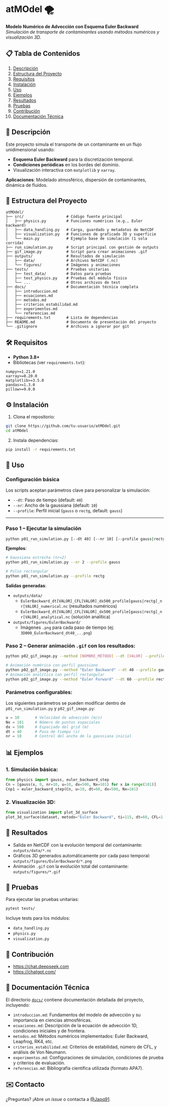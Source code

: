 # atMOdel 🌪️
**Modelo Numérico de Advección con Esquema Euler Backward**  
*Simulación de transporte de contaminantes usando métodos numéricos y visualización 3D.*

## 📋 Tabla de Contenidos  
1. [Descripción](#-descripción)  
2. [Estructura del Proyecto](#-estructura-del-proyecto)  
3. [Requisitos](#-requisitos)  
4. [Instalación](#-instalación)  
5. [Uso](#-uso)  
6. [Ejemplos](#-ejemplos)  
7. [Resultados](#-resultados)  
8. [Pruebas](#-pruebas)  
9. [Contribución](#-contribución)  
10. [Documentación Técnica](#-documentación-técnica)  


## 🌟 Descripción  
Este proyecto simula el transporte de un contaminante en un flujo unidimensional usando:  
- **Esquema Euler Backward** para la discretización temporal.  
- **Condiciones periódicas** en los bordes del dominio.  
- Visualización interactiva con `matplotlib` y `xarray`.  

**Aplicaciones**: Modelado atmosférico, dispersión de contaminantes, dinámica de fluidos.  

## 📂 Estructura del Proyecto  
```plaintext
atMOdel/  
├── src/                   # Código fuente principal  
│   ├── physics.py         # Funciones numéricas (e.g., Euler backward)  
│   ├── data_handling.py   # Carga, guardado y metadatos de NetCDF  
│   ├── visualization.py   # Funciones de graficado 3D y superficie  
│   └── main.py            # Ejemplo base de simulación (1 sola corrida)  
├── run_simulation.py      # Script principal con gestión de outputs  
├── gif_image.py           # Script para crear animaciones .gif  
├── outputs/               # Resultados de simulación  
│   ├── data/              # Archivos NetCDF (.nc)  
│   └── figures/           # Imágenes y animaciones  
├── tests/                 # Pruebas unitarias  
│   ├── test_data/         # Datos para pruebas  
│   ├── test_physics.py    # Pruebas del módulo físico  
│   └── ...                # Otros archivos de test  
├── docs/                  # Documentación técnica completa  
│   ├── introduccion.md  
│   ├── ecuaciones.md  
│   ├── metodos.md  
│   ├── criterios_estabilidad.md  
│   ├── experimentos.md  
│   └── referencias.md  
├── requirements.txt       # Lista de dependencias  
├── README.md              # Documento de presentación del proyecto  
└── .gitignore             # Archivos a ignorar por git  
```

## 🛠️ Requisitos  
- **Python 3.8+**  
- Bibliotecas (ver `requirements.txt`):  
```plaintext
numpy>=1.21.0
xarray>=0.20.0
matplotlib>=3.5.0
pandas>=1.3.0
pillow>=9.0.0
```

## ⚙️ Instalación  
1. Clona el repositorio:  
```bash
git clone https://github.com/tu-usuario/atMOdel.git
cd atMOdel
```  
2. Instala dependencias:  
```bash
pip install -r requirements.txt
```

## 🚀 Uso  
### Configuración básica  
Los scripts aceptan parámetros clave para personalizar la simulación:  
- `--dt`: Paso de tiempo (default: `40`)  
- `--nr`: Ancho de la gaussiana (default: `10`)  
- `--profile`: Perfil inicial (`gauss` o `rectg`, default: `gauss`)  

---

### Paso 1 – Ejecutar la simulación  
```bash
python p01_run_simulation.py [--dt 40] [--nr 10] [--profile gauss|rectg]
```  
**Ejemplos**:  
```bash
# Gaussiana estrecha (nr=2)
python p01_run_simulation.py --nr 2 --profile gauss

# Pulso rectangular
python p01_run_simulation.py --profile rectg
```  

**Salidas generadas**:  
- `outputs/data/`  
  - `EulerBackward_dt[VALOR]_CFL[VALOR]_dx500_profile[gauss|rectg]_nr[VALOR]_numerical.nc` (resultados numéricos)  
  - `EulerBackward_dt[VALOR]_CFL[VALOR]_dx500_profile[gauss|rectg]_nr[VALOR]_analytical.nc` (solución analítica)  
- `outputs/figures/EulerBackward/`  
  - Imágenes `.png` para cada paso de tiempo (ej: `3D000_EulerBackward_dt40_...png`)  

### Paso 2 – Generar animación `.gif` con los resultados:  

```bash
python p02_gif_image.py --method [NOMBRE_MÉTODO] --dt [VALOR] --profile [gauss|rectg] [--nr VALOR] [--type numerical|analytical]
```

```bash
# Animación numérica con perfil gaussiano
python p02_gif_image.py --method "Euler Backward" --dt 40 --profile gauss --nr 5
# Animación analítica con perfil rectangular
python p02_gif_image.py --method "Euler Forward" --dt 60 --profile rectg --type analytical
```

### Parámetros configurables:
Los siguientes parámetros se pueden modificar dentro de `p01_run_simulation.py` y `p02_gif_image.py`:
```python
u = 10       # Velocidad de advección (m/s)  
Nx = 101     # Número de puntos espaciales  
dx = 500     # Espaciado del grid (m)  
dt = 40      # Paso de tiempo (s)  
nr = 10      # Control del ancho de la gaussiana inicial
```

## 📊 Ejemplos  
### 1. Simulación básica:  
```python
from physics import gauss, euler_backward_step  
Cn = [gauss(x, 0, nr=10, u=10, dx=500, Nx=101) for x in range(101)]  
Cnp1 = euler_backward_step(Cn, u=10, dt=60, dx=500, Nx=101)  
```

### 2. Visualización 3D:  
```python
from visualization import plot_3d_surface  
plot_3d_surface(dataset, metodo="Euler Backward", ti=115, dt=60, CFL=1.2)  
```

## 📌 Resultados  
- Salida en NetCDF con la evolución temporal del contaminante:  
  `outputs/data/*.nc`
- Gráficos 3D generados automáticamente por cada paso temporal:  
  `outputs/figures/EulerBackward/*.png`
- Animación `.gif` con la evolución total del contaminante:  
  `outputs/figures/*.gif`

## 🧪 Pruebas  
Para ejecutar las pruebas unitarias:  
```bash
pytest tests/
```  
Incluye tests para los módulos:  
- `data_handling.py`  
- `physics.py`  
- `visualization.py`

## 🤝 Contribución  
- https://chat.deepseek.com
- https://chatgpt.com/

## 📖 Documentación Técnica  
El directorio [`docs/`](docs/) contiene documentación detallada del proyecto, incluyendo:

- `introduccion.md`: Fundamentos del modelo de advección y su importancia en ciencias atmosféricas.  
- `ecuaciones.md`: Descripción de la ecuación de advección 1D, condiciones iniciales y de frontera.  
- `metodos.md`: Métodos numéricos implementados: Euler Backward, Leapfrog, RK4, etc.  
- `criterios_estabilidad.md`: Criterios de estabilidad, número de CFL, y análisis de Von Neumann.  
- `experimentos.md`: Configuraciones de simulación, condiciones de prueba y criterios de evaluación.  
- `referencias.md`: Bibliografía científica utilizada (formato APA7).


## ✉️ Contacto  
¿Preguntas? ¡Abre un *issue* o contacta a [@Japq91](https://github.com/Japq91).


